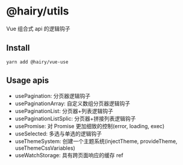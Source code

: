 # @hairy/utils

Vue 组合式 api 的逻辑钩子

## Install

`yarn add @hairy/vue-use`

## Usage apis

- usePagination:          分页器逻辑钩子
- usePaginationArray:     自定义数组分页器逻辑钩子
- usePaginationList:      分页器+列表逻辑钩子
- usePaginationListSplic: 分页器+拼接列表逻辑钩子
- usePromise:             对 Promise 更加细致的控制(error, loading, exec)
- useSelected:            多选与单选的逻辑钩子
- useThemeSystem:         创建一个主题系统(injectTheme, provideTheme, useThemeCssVariables)
- useWatchStorage:        具有跨页面响应的缓存 ref